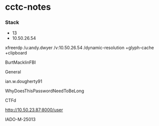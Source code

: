 # cctc-notes
### Stack

- 13
- 10.50.26.54

xfreerdp /u:andy.dwyer /v:10.50.26.54 /dynamic-resolution +glyph-cache +clipboard

BurtMacklinFBI

General

  ian.w.dougherty91
  
  WhyDoesThisPasswordNeedToBeLong

CTFd

  http://10.50.23.87:8000/user
  
  IADO-M-25013
